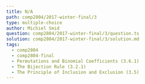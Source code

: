 ```yaml
---
title: N/A
path: comp2804/2017-winter-final/3
type: multiple-choice
author: Michiel Smid
question: comp2804/2017-winter-final/3/question.ts
solution: comp2804/2017-winter-final/3/solution.md
tags:
  - comp2804
  - comp2804-final
  - Permutations and Binomial Coefficients (3.6.1)
  - The Bijection Rule (3.2.1)
  - The Principle of Inclusion and Exclusion (3.5)
---
```

